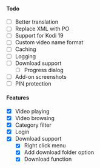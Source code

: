 #### Todo

- [ ] Better translation
- [ ] Replace XML with PO
- [ ] Support for Kodi 19
- [ ] Custom video name format
- [ ] Caching
- [ ] Logging
- [ ] Download support
    - [ ] Progress dialog
- [ ] Add-on screenshots
- [ ] PIN protection

#### Features
- [X] Video playing
- [X] Video browsing
- [X] Category filter
- [X] Login
- [X] Download support
    - [X] Right click menu
    - [X] Add download folder option
    - [X] Download function
